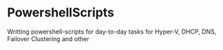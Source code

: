 # PowershellScripts
Writting powershell-scripts for day-to-day tasks for Hyper-V, DHCP, DNS, Failover Clustering and other
